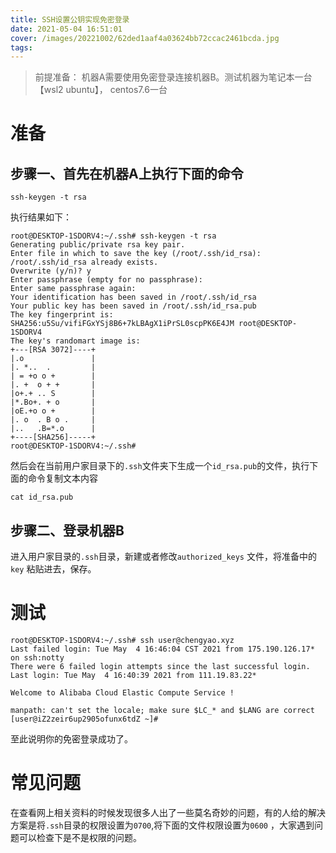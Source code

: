 ```yaml
---
title: SSH设置公钥实现免密登录
date: 2021-05-04 16:51:01
cover: /images/20221002/62ded1aaf4a03624bb72ccac2461bcda.jpg
tags:
---
```


> 前提准备： 机器A需要使用免密登录连接机器B。测试机器为笔记本一台【wsl2 ubuntu】， centos7.6一台

# 准备
## 步骤一、首先在机器A上执行下面的命令
```shell
ssh-keygen -t rsa
```

<!-- more -->

执行结果如下：
```shell
root@DESKTOP-1SDORV4:~/.ssh# ssh-keygen -t rsa
Generating public/private rsa key pair.
Enter file in which to save the key (/root/.ssh/id_rsa):
/root/.ssh/id_rsa already exists.
Overwrite (y/n)? y
Enter passphrase (empty for no passphrase):
Enter same passphrase again:
Your identification has been saved in /root/.ssh/id_rsa
Your public key has been saved in /root/.ssh/id_rsa.pub
The key fingerprint is:
SHA256:u5Su/vifiFGxYSj8B6+7kLBAgX1iPrSL0scpPK6E4JM root@DESKTOP-1SDORV4
The key's randomart image is:
+---[RSA 3072]----+
|.o               |
|. *..  .         |
| = +o o +        |
|. +  o + +       |
|o+.+ .. S        |
|*.Bo+. + o       |
|oE.+o o +        |
|. o  . B o .     |
|..   .B=*.o      |
+----[SHA256]-----+
root@DESKTOP-1SDORV4:~/.ssh#
```
然后会在当前用户家目录下的`.ssh`文件夹下生成一个`id_rsa.pub`的文件，执行下面的命令复制文本内容
```
cat id_rsa.pub
```

## 步骤二、登录机器B

进入用户家目录的`.ssh`目录，新建或者修改`authorized_keys` 文件，将准备中的`key` 粘贴进去，保存。

# 测试

```
root@DESKTOP-1SDORV4:~/.ssh# ssh user@chengyao.xyz
Last failed login: Tue May  4 16:46:04 CST 2021 from 175.190.126.17* on ssh:notty
There were 6 failed login attempts since the last successful login.
Last login: Tue May  4 16:40:39 2021 from 111.19.83.22*

Welcome to Alibaba Cloud Elastic Compute Service !

manpath: can't set the locale; make sure $LC_* and $LANG are correct
[user@iZ2zeir6up2905ofunx6tdZ ~]#
```

至此说明你的免密登录成功了。

# 常见问题

在查看网上相关资料的时候发现很多人出了一些莫名奇妙的问题，有的人给的解决方案是将`.ssh`目录的权限设置为`0700`,将下面的文件权限设置为`0600` ，大家遇到问题可以检查下是不是权限的问题。